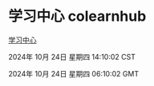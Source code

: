 # 学习中心 colearnhub
[学习中心](http://219.139.199.238:56308/colearnhub/)

2024年 10月 24日 星期四 14:10:02 CST

2024年 10月 24日 星期四 06:10:02 GMT
